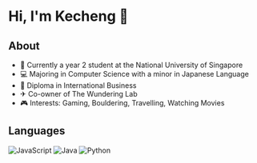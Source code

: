 # Hi, I'm Kecheng 👋

## About
- 📖 Currently a year 2 student at the National University of Singapore
- 💻 Majoring in Computer Science with a minor in Japanese Language
- 💼 Diploma in International Business
- ✈ Co-owner of The Wundering Lab
- 🎮 Interests: Gaming, Bouldering, Travelling, Watching Movies 

## Languages 
![JavaScript](https://img.shields.io/badge/javascript-%23323330.svg?style=for-the-badge&logo=javascript&logoColor=%23F7DF1E)
![Java](https://img.shields.io/badge/java-%23ED8B00.svg?style=for-the-badge&logo=java&logoColor=black)
![Python](https://img.shields.io/badge/python-3670A0?style=for-the-badge&logo=python&logoColor=ffdd54)
